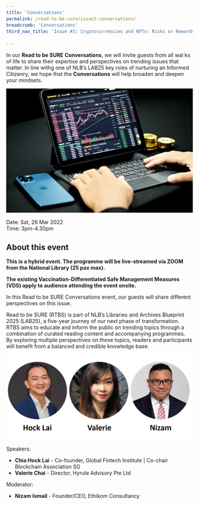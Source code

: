 ```yaml
---
title: 'Conversations'
permalink: /read-to-be-sure/issue3-conversations/
breadcrumb: 'Conversations'
third_nav_title: 'Issue #3: Cryptocurrencies and NFTs: Risks or Rewards?'

---
```


In our **Read to be SURE** **Conversations**, we will invite guests from all wal	ks of life to share their expertise and perspectives on trending issues that matter. In line withg one of NLB’s LAB25 key roles of nurturing an Informed Citizenry, we hope that the **Conversations** will help broaden and deepen your mindsets.  

![](../images/kanchanara-GnWfl_nnZro-unsplash.jpg)

Date: Sat, 26 Mar 2022<br>
Time: 3pm-4.30pm


## About this event

**This is a hybrid event. The programme will be live-streamed via ZOOM from the National Library (25 pax max).**

**The existing Vaccination-Differentiated Safe Management Measures (VDS) apply to audience attending the event onsite.**



In this Read to be SURE Conversations event, our guests will share different perspectives on this issue.

 

Read to be SURE (RTBS) is part of NLB’s Libraries and Archives Blueprint 2025 (LAB25), a five-year journey of our next phase of transformation. RTBS aims to educate and inform the public on trending topics through a combination of curated reading content and accompanying programmes. By exploring multiple perspectives on these topics, readers and participants will benefit from a balanced and credible knowledge base.

![](../images/rtbs3-convo-speakers.JPG)

Speakers:

- **Chia Hock Lai** - Co-founder, Global Fintech Institute | Co-chair Blockchain Association SG
- **Valerie Chai** - Director, Hyrule Advisory Pte Ltd

Moderator:

- **Nizam Ismail** - Founder/CEO, Ethikom Consultancy


